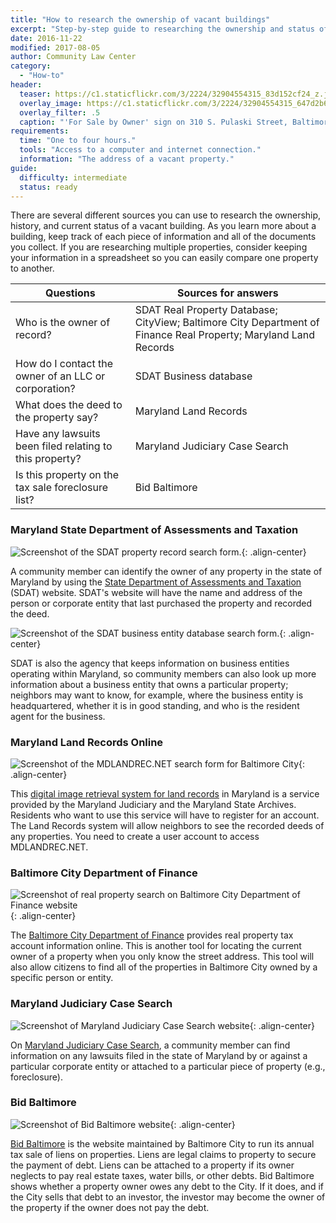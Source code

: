 ```yaml
---
title: "How to research the ownership of vacant buildings"
excerpt: "Step-by-step guide to researching the ownership and status of vacant buildings and other properties."
date: 2016-11-22
modified: 2017-08-05
author: Community Law Center
category:
  - "How-to"
header:
  teaser: https://c1.staticflickr.com/3/2224/32904554315_83d152cf24_z.jpg
  overlay_image: https://c1.staticflickr.com/3/2224/32904554315_647d2b624a_h.jpg
  overlay_filter: .5
  caption: "'For Sale by Owner' sign on 310 S. Pulaski Street, Baltimore, MD 21223. Photograph by Eli Pousson, 2017 February 14. [Baltimore Heritage](https://www.flickr.com/photos/baltimoreheritage/32904554315/) ([CC 0](https://creativecommons.org/licenses/publicdomain/))."
requirements:
  time: "One to four hours."
  tools: "Access to a computer and internet connection."
  information: "The address of a vacant property."
guide:
  difficulty: intermediate
  status: ready
---
```


There are several different sources you can use to research the ownership, history, and current status of a vacant building. As you learn more about a building, keep track of each piece of information and all of the documents you collect. If you are researching multiple properties, consider keeping your information in a spreadsheet so you can easily compare one property to another.

| Questions                                | Sources for answers                      |
| ---------------------------------------- | ---------------------------------------- |
| Who is the owner of record?              | SDAT Real Property Database; CityView; Baltimore City Department of Finance Real Property; Maryland Land Records |
| How do I contact the owner of an LLC or corporation? | SDAT Business database                   |
| What does the deed to the property say?  | Maryland Land Records                    |
| Have any lawsuits been filed relating to this property? | Maryland Judiciary Case Search           |
| Is this property on the tax sale foreclosure list? | Bid Baltimore                            |

### Maryland State Department of Assessments and Taxation

![Screenshot of the SDAT property record search form.](https://baltimoreheritage.github.io/vacant-buildings-101/assets/images/2017-08-05-realproperty.png){: .align-center}

A community member can identify the owner of any property in the state of Maryland by using the [State Department of Assessments and Taxation](http://www.dat.state.md.us/) (SDAT) website. SDAT's website will have the name and address of the person or corporate entity that last purchased the property and recorded the deed.

![Screenshot of the SDAT business entity database search form.](https://baltimoreheritage.github.io/vacant-buildings-101/assets/images/2017-08-05-business-entity.png){: .align-center}

SDAT is also the agency that keeps information on business entities operating within Maryland, so community members can also look up more information about a business entity that owns a particular property; neighbors may want to know, for example, where the business entity is headquartered, whether it is in good standing, and who is the resident agent for the business.

### Maryland Land Records Online

![Screenshot of the MDLANDREC.NET search form for Baltimore City](https://baltimoreheritage.github.io/vacant-buildings-101/assets/images/2017-08-05-mdlandrec.png){: .align-center}

This [digital image retrieval system for land records](https://mdlandrec.net/main/) in Maryland is a service provided by the Maryland Judiciary and the Maryland State Archives. Residents who want to use this service will have to register for an account. The Land Records system will allow neighbors to see the recorded deeds of any properties. You need to create a user account to access MDLANDREC.NET.

### Baltimore City Department of Finance

![Screenshot of real property search on Baltimore City Department of Finance website](https://baltimoreheritage.github.io/vacant-buildings-101/assets/images/2017-08-05-realproperty.png){: .align-center}

The [Baltimore City Department of Finance](http://cityservices.baltimorecity.gov/realproperty) provides real property tax account information online. This is another tool for locating the current owner of a property when you only know the street address. This tool will also allow citizens to find all of the properties in Baltimore City owned by a specific person or entity.

### Maryland Judiciary Case Search

![Screenshot of Maryland Judiciary Case Search website](https://baltimoreheritage.github.io/vacant-buildings-101/assets/images/2017-08-05-casesearch.png){: .align-center}

On [Maryland Judiciary Case Search](http://casesearch.courts.state.md.us/casesearch/), a community member can find information on any lawsuits filed in the state of Maryland by or against a particular corporate entity or attached to a particular piece of property (e.g., foreclosure).

### Bid Baltimore

![Screenshot of Bid Baltimore website](https://baltimoreheritage.github.io/vacant-buildings-101/assets/images/2017-08-05-bidbaltimore.png){: .align-center}

[Bid Baltimore](https://www.bidbaltimore.com/) is the website maintained by Baltimore City to run its annual tax sale of liens on properties. Liens are legal claims to property to secure the payment of debt. Liens can be attached to a property if its owner neglects to pay real estate taxes, water bills, or other debts. Bid Baltimore shows whether a property owner owes any debt to the City. If it does, and if the City sells that debt to an investor, the investor may become the owner of the property if the owner does not pay the debt.